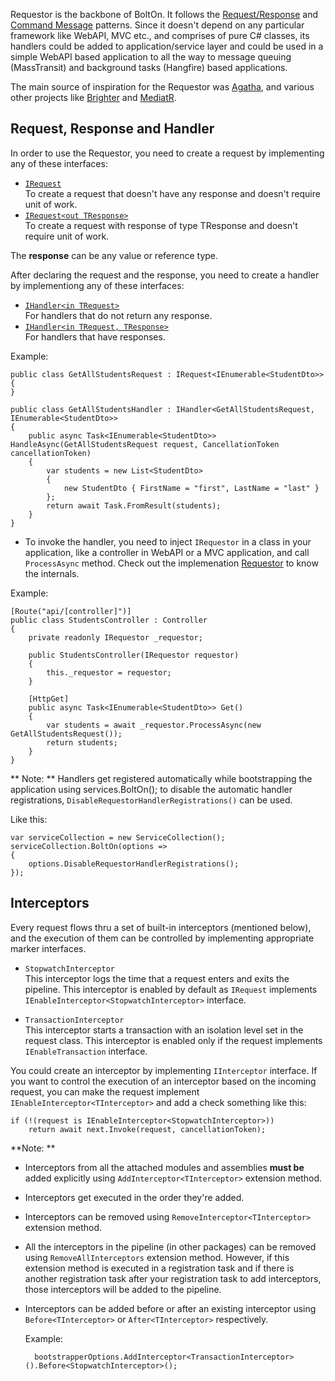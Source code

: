 Requestor is the backbone of BoltOn. It follows the [Request/Response](https://www.enterpriseintegrationpatterns.com/patterns/messaging/RequestReply.html) and [Command Message](https://www.enterpriseintegrationpatterns.com/patterns/messaging/CommandMessage.html) patterns. Since it doesn't depend on any particular framework like WebAPI, MVC etc., and comprises of pure C# classes, its handlers could be added to application/service layer and could be used in a simple WebAPI based application to all the way to message queuing (MassTransit) and background tasks (Hangfire) based applications. 

The main source of inspiration for the Requestor was [Agatha](https://github.com/davybrion/Agatha), and various other projects like [Brighter](https://github.com/BrighterCommand/Brighter) and [MediatR](https://github.com/jbogard/MediatR).

Request, Response and Handler
-
In order to use the Requestor, you need to create a request by implementing any of these interfaces:

* [`IRequest`](https://github.com/gokulm/BoltOn/blob/master/src/BoltOn/Requestor/Pipeline/IRequest.cs)
<br /> To create a request that doesn't have any response and doesn't require unit of work.
* [`IRequest<out TResponse>`](https://github.com/gokulm/BoltOn/blob/master/src/BoltOn/Requestor/Pipeline/IRequest.cs)
<br /> To create a request with response of type TResponse and doesn't require unit of work.

The **response** can be any value or reference type.

After declaring the request and the response, you need to create a handler by implementiong any of these interfaces:

* [`IHandler<in TRequest>`](https://github.com/gokulm/BoltOn/blob/master/src/BoltOn/Requestor/Pipeline/IHandler.cs)
<br> For handlers that do not return any response.
* [`IHandler<in TRequest, TResponse>`](https://github.com/gokulm/BoltOn/blob/master/src/BoltOn/Requestor/Pipeline/IHandler.cs)
<br> For handlers that have responses.

Example:

    public class GetAllStudentsRequest : IRequest<IEnumerable<StudentDto>>
	{
	}

	public class GetAllStudentsHandler : IHandler<GetAllStudentsRequest, IEnumerable<StudentDto>>
	{
		public async Task<IEnumerable<StudentDto>> HandleAsync(GetAllStudentsRequest request, CancellationToken cancellationToken)
		{
			var students = new List<StudentDto>
			{
				new StudentDto { FirstName = "first", LastName = "last" }
			};
			return await Task.FromResult(students);
		}
	}

* To invoke the handler, you need to inject `IRequestor` in a class in your application, like a controller in WebAPI or a MVC application, and call `ProcessAsync` method. Check out the implemenation [Requestor](https://github.com/gokulm/BoltOn/blob/master/src/BoltOn/Requestor/Pipeline/Requestor.cs) to know the internals.

Example:

	[Route("api/[controller]")]
	public class StudentsController : Controller
	{
		private readonly IRequestor _requestor;

		public StudentsController(IRequestor requestor)
		{
			this._requestor = requestor;
		}

		[HttpGet]
		public async Task<IEnumerable<StudentDto>> Get()
		{
			var students = await _requestor.ProcessAsync(new GetAllStudentsRequest());
			return students;
		}
	}

** Note: ** Handlers get registered automatically while bootstrapping the application using services.BoltOn(); to disable the automatic handler registrations, `DisableRequestorHandlerRegistrations()` can be used. 

Like this:

	var serviceCollection = new ServiceCollection();
	serviceCollection.BoltOn(options =>
	{
		options.DisableRequestorHandlerRegistrations();
	});

Interceptors
------------
Every request flows thru a set of built-in interceptors (mentioned below), and the execution of them can be controlled by implementing appropriate marker interfaces. 

* `StopwatchInterceptor`
<br> This interceptor logs the time that a request enters and exits the pipeline. This interceptor is enabled by default as `IRequest` implements `IEnableInterceptor<StopwatchInterceptor>` interface.

* `TransactionInterceptor`
<br> This interceptor starts a transaction with an isolation level set in the request class. This interceptor is enabled only if the request implements `IEnableTransaction` interface. 

You could create an interceptor by implementing `IInterceptor` interface. If you want to control the execution of an interceptor based on the incoming request, you can make the request implement `IEnableInterceptor<TInterceptor>` and add a check something like this:

	if (!(request is IEnableInterceptor<StopwatchInterceptor>))
		return await next.Invoke(request, cancellationToken);

**Note: **

* Interceptors from all the attached modules and assemblies **must be** added explicitly  using `AddInterceptor<TInterceptor>` extension method.
* Interceptors get executed in the order they're added.
* Interceptors can be removed using `RemoveInterceptor<TInterceptor>` extension method. 
* All the interceptors in the pipeline (in other packages) can be removed using `RemoveAllInterceptors` extension method. However, if this extension method is executed in a registration task and if there is another registration task after your registration task to add interceptors, those interceptors will be added to the pipeline.
* Interceptors can be added before or after an existing interceptor using `Before<TInterceptor>` or `After<TInterceptor>` respectively.

	Example:

		bootstrapperOptions.AddInterceptor<TransactionInterceptor>().Before<StopwatchInterceptor>();
